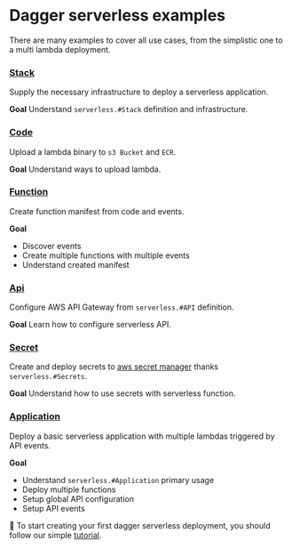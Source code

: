 # Dagger serverless examples

There are many examples to cover all use cases, from the simplistic one to a multi lambda deployment.

### [Stack](./stack)

Supply the necessary infrastructure to deploy a serverless application.

**Goal** Understand `serverless.#Stack` definition and infrastructure.

### [Code](./code)

Upload a lambda binary to `s3 Bucket` and `ECR`.

**Goal** Understand ways to upload lambda.

### [Function](./function)

Create function manifest from code and events.

**Goal** 
 - Discover events
 - Create multiple functions with multiple events
 - Understand created manifest

### [Api](./api)

Configure AWS API Gateway from `serverless.#API` definition.

**Goal** Learn how to configure serverless API.
 
### [Secret](./secret)

Create and deploy secrets to [aws secret manager](https://aws.amazon.com/secrets-manager/) thanks `serverless.#Secrets`.

**Goal** Understand how to use secrets with serverless function.

### [Application](./application)

Deploy a basic serverless application with multiple lambdas triggered by API events.

**Goal** 
- Understand `serverless.#Application` primary usage
- Deploy multiple functions
- Setup global API configuration
- Setup API events


:rocket: To start creating your first dagger serverless deployment, you should follow our simple [tutorial](../tutorial/).